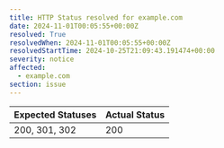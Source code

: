 ```yaml
---
title: HTTP Status resolved for example.com
date: 2024-11-01T00:05:55+00:00Z
resolved: True
resolvedWhen: 2024-11-01T00:05:55+00:00Z
resolvedStartTime: 2024-10-25T21:09:43.191474+00:00
severity: notice
affected:
  - example.com
section: issue
---
```


| Expected Statuses | Actual Status  |
|-------------------|----------------|
| 200, 301, 302 | 200 |
